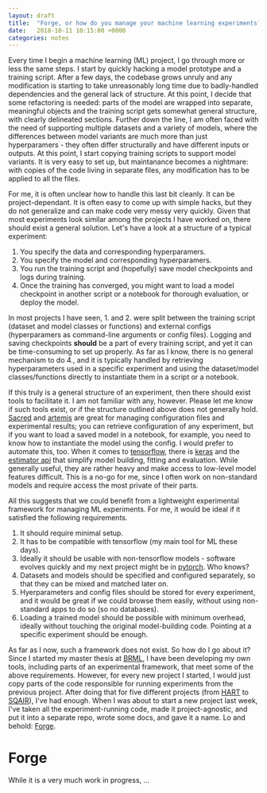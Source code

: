 ```yaml
---
layout: draft
title:  "Forge, or how do you manage your machine learning experiments?"
date:   2018-10-11 10:15:00 +0000
categories: notes
---
```


Every time I begin a machine learning (ML) project, I go through more or less the same steps.
I start by quickly hacking a model prototype and a training script.
After a few days, the codebase grows unruly and any modification is starting to take unreasonably long time due to badly-handled dependencies and the general lack of structure.
At this point, I decide that some refactoring is needed:
parts of the model are wrapped into separate, meaningful objects and the training script gets somewhat general structure, with clearly delineated sections.
Further down the line, I am often faced with the need of supporting multiple datasets and a variety of models, where the differences between model variants are much more than just hyperparamers - they often differ structurally and have different inputs or outputs.
At this point, I start copying training scripts to support model variants.
It is very easy to set up, but maintanance becomes a nightmare: with copies of the code living in separate files, any modification has to be applied to all the files.

For me, it is often unclear how to handle this last bit cleanly.
It can be project-dependant.
It is often easy to come up with simple hacks, but they do not generalize and can make code very messy very quickly.
Given that most experiments look similar among the projects I have worked on, there should exist a general solution.
Let's have a look at a structure of a typical experiment:
1. You specify the data and corresponding hyperparamers.
2. You specify the model and corresponding hyperparamers.
3. You run the training script and (hopefully) save model checkpoints and logs during training.
4. Once the training has converged, you might want to load a model checkpoint in another script or a notebook for thorough evaluation, or deploy the model.

In most projects I have seen, 1. and 2. were split between the training script (dataset and model classes or functions) and external configs (hyperparamers as command-line arguments or config files).
Logging and saving checkpoints **should** be a part of every training script, and yet it can be time-consuming to set up properly.
As far as I know, there is no general mechanism to do 4., and it is typically handled by retrieving hyperparameters used in a specific experiment and using the dataset/model classes/functions directly to instantiate them in a script or a notebook.

If this truly is a general structure of an experiment, then there should exist tools to facilitate it.
I am not familiar with any, however. Please let me know if such tools exist, or if the structure outlined above does not generally hold.
[Sacred](https://github.com/IDSIA/sacred) and [artemis](https://github.com/QUVA-Lab/artemis) are great for managing configuration files and experimental results; you can retrieve configuration of any experiment, but if you want to load a saved model in a notebook, for example, you need to know how to instantiate the model using the config. I would prefer to automate this, too.
When it comes to [tensorflow](https://www.tensorflow.org/), there is [keras](https://keras.io/) and the [estimator api](https://www.tensorflow.org/guide/estimators) that simplify model building, fitting and evaluation.
While generally useful, they are rather heavy and make access to low-level model features difficult.
This is a no-go for me, since I often work on non-standard models and require access the most private of their parts.

All this suggests that we could benefit from a lightweight experimental framework for managing ML experiments.
For me, it would be ideal if it satisfied the following requirements.
1. It should require minimal setup.
2. It has to be compatible with tensorflow (my main tool for ML these days).
3. Ideally it should be usable with non-tensorflow models - software evolves quickly and my next project might be in [pytorch](https://pytorch.org/). Who knows?
4. Datasets and models should be specified and configured separately, so that they can be mixed and matched later on.
5. Hyerparameters and config files should be stored for every experiment, and it would be great if we could browse them easily, without using non-standard apps to do so (so no databases).
6. Loading a trained model should be possible with minimum overhead, ideally without touching the original model-building code. Pointing at a specific experiment should be enough.

As far as I now, such a framework does not exist.
So how do I go about it?
Since I started my master thesis at [BRML](http://brml.org/brml/index.html), I have been developing my own tools, including parts of an experimental framework, that meet some of the above requirements.
However, for every new project I started, I would just copy parts of the code responsible for running experiments from the previous project.
After doing that for five different projects (from [HART](https://github.com/akosiorek/hart) to [SQAIR](https://github.com/akosiorek/sqair)), I've had enough.
When I was about to start a new project last week, I've taken all the experiment-running code, made it project-agnostic, and put it into a separate repo, wrote some docs, and gave it a name. Lo and behold: [Forge](https://github.com/akosiorek/forge).

# Forge
While it is a very much work in progress, ...

<!-- #### Acknowledgements
I would like to thank [Alex Bewley](http://alex.bewley.ai/) for inspiration, [Adam Goliński](http://adamgol.me/) for discussions about software engineering in ML and [Martin Engelcke](https://ori.ox.ac.uk/ori-people/martin-engelcke/) for his feedback on `forge`. -->
